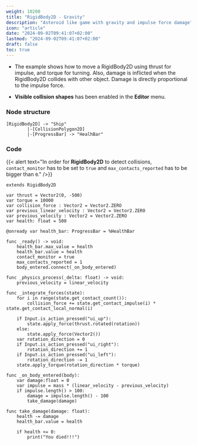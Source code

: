 ```yaml
---
weight: 10200
title: "RigidBody2D - Gravity"
description: "Asteroid like game with gravity and impulse force damage"
icon: "article"
date: "2024-09-02T09:41:07+02:00"
lastmod: "2024-09-02T09:41:07+02:00"
draft: false
toc: true
---
```


- The example shows how to move a RigidBody2D using thrust for impulse, and torque for turning. Also, damage is inflicted when the RigidBody2D collides with other object. Damage is directly proportional to the impulse force.

- **Visible collision shapes** has been enabled in the **Editor** menu.

### Node structure

```
[RigidBody2D] -> "Ship"
		|-[CollisionPolygon2D]
		|-[ProgressBar] -> "HealhBar"
```

### Code

{{< alert text="In order for **RigidBody2D** to detect collisions, `contact_monitor` has to be set to `true` and `max_contacts_reported` has to be bigger than `0`." />}}


```gdscript
extends RigidBody2D

var thrust = Vector2(0, -500)
var torque = 10000
var collision_force : Vector2 = Vector2.ZERO
var previous_linear_velocity : Vector2 = Vector2.ZERO
var previous_velocity : Vector2 = Vector2.ZERO
var health: float = 500

@onready var health_bar: ProgressBar = %HealthBar

func _ready() -> void:
	health_bar.max_value = health
	health_bar.value = health
	contact_monitor = true
	max_contacts_reported = 1
	body_entered.connect(_on_body_entered)

func _physics_process(_delta: float) -> void:
	previous_velocity = linear_velocity
	
func _integrate_forces(state):
	for i in range(state.get_contact_count()):
		collision_force += state.get_contact_impulse(i) * state.get_contact_local_normal(i)

	if Input.is_action_pressed("ui_up"):
		state.apply_force(thrust.rotated(rotation))
	else:
		state.apply_force(Vector2())
	var rotation_direction = 0
	if Input.is_action_pressed("ui_right"):
		rotation_direction += 1
	if Input.is_action_pressed("ui_left"):
		rotation_direction -= 1
	state.apply_torque(rotation_direction * torque)
	
func _on_body_entered(body):
	var damage:float = 0
	var impulse = mass * (linear_velocity - previous_velocity)
	if impulse.length() > 100:
		damage = impulse.length() - 100
		take_damage(damage)
		
func take_damage(damage: float):
	health -= damage
	health_bar.value = health

	if health <= 0:
		print("You died!!!")
		
```
